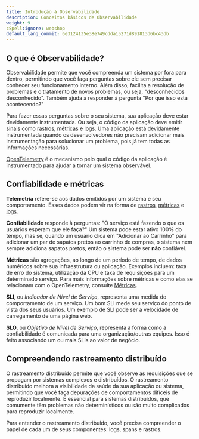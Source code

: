 ```yaml
---
title: Introdução à Observabilidade
description: Conceitos básicos de Observabilidade
weight: 9
cSpell:ignore: webshop
default_lang_commit: 6e3124135e38e749cdda15271d891813d6bc43db
---
```


## O que é Observabilidade? 

Observabilidade permite que você compreenda um sistema por fora para dentro, permitindo que você faça perguntas sobre ele sem precisar conhecer seu funcionamento interno. Além disso, facilita a resolução de problemas e o tratamento de novos problemas, ou seja, "desconhecidos desconhecido". Também ajuda a responder à pergunta "Por que isso está acontecendo?"

Para fazer essas perguntas sobre o seu sistema, sua aplicação deve estar devidamente instrumentada. Ou seja, o código da aplicação deve emitir [sinais](/docs/concepts/signals/) como [rastros](/docs/concepts/signals/traces/), [métricas](/docs/concepts/signals/metrics/) e [logs](/docs/concepts/signals/logs/). Uma aplicação está devidamente instrumentada quando os desenvolvedores não precisam adicionar mais instrumentação para solucionar um problema, pois já tem todas as informações necessárias.

[OpenTelemetry](/docs/what-is-opentelemetry/) é o mecanismo pelo qual o código da aplicação é instrumentado para ajudar a tornar um sistema observável.

## Confiabilidade e métricas

**Telemetria** refere-se aos dados emitidos por um sistema e seu comportamento. Esses dados podem vir na forma de [rastros](/docs/concepts/signals/traces/), [métricas](/docs/concepts/signals/metrics/) e [logs](/docs/concepts/signals/logs/).

**Confiabilidade** responde à perguntas: "O serviço está fazendo o que os usuários esperam que ele faça?" Um sistema pode estar ativo 100% do tempo, mas se, quando um usuário clica em "Adicionar ao Carrinho" para adicionar um par de sapatos pretos ao carrinho de compras, o sistema nem sempre adiciona sapatos pretos, então o sistema pode ser **não** confiável.

**Métricas** são agregações, ao longo de um período de tempo, de dados numéricos sobre sua infraestrutura ou aplicação. Exemplos incluem: taxa de erro do sistema, utilização da CPU e taxa de requisições para um determinado serviço. Para mais informações sobre métricas e como elas se relacionam com o OpenTelemetry, consulte [Métricas](/docs/concepts/signals/metrics/).

**SLI**, ou _Indicador de Nível de Serviço_, representa uma medida do comportamento de um serviço. Um bom SLI mede seu serviço do ponto de vista dos seus usuários. Um exemplo de SLI pode ser a velocidade de carregamento de uma página web.

**SLO**, ou _Objetivo de Nível de Serviço_, representa a forma como a confiabilidade é comunicada para uma organização/outras equipes. Isso é feito associando um ou mais SLIs ao valor de negócio.

## Compreendendo rastreamento distribuído

O rastreamento distribuído permite que você observe as requisições que se propagam por sistemas complexos e distribuídos. O rastreamento distribuído melhora a visibilidade da saúde da sua aplicação ou sistema, permitindo que você faça depurações de comportamentos difíceis de reproduzir localmente. É essencial para sistemas distribuídos, que comumente têm problemas não determinísticos ou são muito complicados para reproduzir localmente.

Para entender o rastreamento distribuído, você precisa compreender o papel de cada um de seus componentes: logs, spans e rastros.



